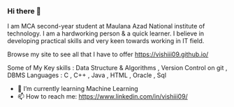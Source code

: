 ### Hi there 👋

<!--
**Vishiii09/Vishiii09** is a ✨ _special_ ✨ repository because its `README.md` (this file) appears on your GitHub profile.
-->
I am MCA second-year student at Maulana Azad National institute of technology.
I am a hardworking person & a quick learner. I believe in developing practical skills and very keen towards working in IT field.

Browse my site to see all that I have to offer
https://vishiii09.github.io/

Some of My Key skills : Data Structure & Algorithms , Version Control on git , DBMS
Languages : C , C++ , Java , HTML , Oracle , Sql


* 🌱 I’m currently learning Machine Learning
* 📫 How to reach me: https://www.linkedin.com/in/vishiii09/


